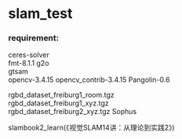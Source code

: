 # slam_test

### requirement:

ceres-solver  
fmt-8.1.1
g2o  
gtsam  
opencv-3.4.15  opencv_contrib-3.4.15 
Pangolin-0.6 

rgbd_dataset_freiburg1_room.tgz  
rgbd_dataset_freiburg1_xyz.tgz  
rgbd_dataset_freiburg2_xyz.tgz  Sophus

slambook2_learn(《视觉SLAM14讲：从理论到实践2》)
